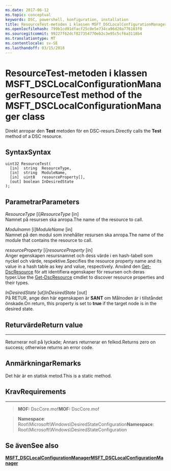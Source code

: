 ```yaml
---
ms.date: 2017-06-12
ms.topic: conceptual
keywords: DSC, powershell, konfiguration, installation
title: ResourceTest-metoden i klassen MSFT_DSCLocalConfigurationManager
ms.openlocfilehash: 799b1cd91dfacf25c0e5e734ca96d20a776103f0
ms.sourcegitcommit: 99227f62dcf827354770eb2c3e95c5cf6a3118b4
ms.translationtype: MT
ms.contentlocale: sv-SE
ms.lasthandoff: 03/15/2018
---
```

# <a name="resourcetest-method-of-the-msftdsclocalconfigurationmanager-class"></a><span data-ttu-id="34ccd-103">ResourceTest-metoden i klassen MSFT_DSCLocalConfigurationManager</span><span class="sxs-lookup"><span data-stu-id="34ccd-103">ResourceTest method of the MSFT_DSCLocalConfigurationManager class</span></span>

<span data-ttu-id="34ccd-104">Direkt anropar den **Test** metoden för en DSC-resurs.</span><span class="sxs-lookup"><span data-stu-id="34ccd-104">Directly calls the **Test** method of a DSC resource.</span></span>

<a name="syntax"></a><span data-ttu-id="34ccd-105">Syntax</span><span class="sxs-lookup"><span data-stu-id="34ccd-105">Syntax</span></span>
------

```mof
uint32 ResourceTest(
  [in]  string  ResourceType,
  [in]  string  ModuleName,
  [in]  uint8   resourceProperty[],
  [out] boolean InDesiredState
);
```

<a name="parameters"></a><span data-ttu-id="34ccd-106">Parametrar</span><span class="sxs-lookup"><span data-stu-id="34ccd-106">Parameters</span></span>
----------

<span data-ttu-id="34ccd-107">*ResourceType* \[i\]</span><span class="sxs-lookup"><span data-stu-id="34ccd-107">*ResourceType* \[in\]</span></span>  
<span data-ttu-id="34ccd-108">Namnet på resursen ska anropa.</span><span class="sxs-lookup"><span data-stu-id="34ccd-108">The name of the resource to call.</span></span>

<span data-ttu-id="34ccd-109">*Modulnamn* \[i\]</span><span class="sxs-lookup"><span data-stu-id="34ccd-109">*ModuleName* \[in\]</span></span>  
<span data-ttu-id="34ccd-110">Namnet på den modul som innehåller resursen ska anropa.</span><span class="sxs-lookup"><span data-stu-id="34ccd-110">The name of the module that contains the resource to call.</span></span>

<span data-ttu-id="34ccd-111">*resourceProperty* \[i\]</span><span class="sxs-lookup"><span data-stu-id="34ccd-111">*resourceProperty* \[in\]</span></span>  
<span data-ttu-id="34ccd-112">Anger egenskapen resursnamnet och dess värde i en hash-tabell som nyckel och värde, respektive.</span><span class="sxs-lookup"><span data-stu-id="34ccd-112">Specifies the resource property name and its value in a hash table as key and value, respectively.</span></span> <span data-ttu-id="34ccd-113">Använd den [Get-DscResource](https://technet.microsoft.com/library/dn521625.aspx) för att identifiera egenskaper för resursen och deras typer.</span><span class="sxs-lookup"><span data-stu-id="34ccd-113">Use the [Get-DscResource](https://technet.microsoft.com/library/dn521625.aspx) cmdlet to discover resource properties and their types.</span></span>

<span data-ttu-id="34ccd-114">*InDesiredState* \[ut\]</span><span class="sxs-lookup"><span data-stu-id="34ccd-114">*InDesiredState* \[out\]</span></span>  
<span data-ttu-id="34ccd-115">På RETUR, ange den här egenskapen är **SANT** om Målnoden är i tillståndet önskade.</span><span class="sxs-lookup"><span data-stu-id="34ccd-115">On return, this property is set to **true** if the target node is in the desired state.</span></span>

## <a name="return-value"></a><span data-ttu-id="34ccd-116">Returvärde</span><span class="sxs-lookup"><span data-stu-id="34ccd-116">Return value</span></span>
------------

<span data-ttu-id="34ccd-117">Returnerar noll på lyckade; Annars returnerar en felkod.</span><span class="sxs-lookup"><span data-stu-id="34ccd-117">Returns zero on success; otherwise returns an error code.</span></span>

## <a name="remarks"></a><span data-ttu-id="34ccd-118">Anmärkningar</span><span class="sxs-lookup"><span data-stu-id="34ccd-118">Remarks</span></span>

<span data-ttu-id="34ccd-119">Det här är en statisk metod.</span><span class="sxs-lookup"><span data-stu-id="34ccd-119">This is a static method.</span></span>

## <a name="requirements"></a><span data-ttu-id="34ccd-120">Krav</span><span class="sxs-lookup"><span data-stu-id="34ccd-120">Requirements</span></span>
------------
><span data-ttu-id="34ccd-121">**MOF:** DscCore.mof</span><span class="sxs-lookup"><span data-stu-id="34ccd-121">**MOF:** DscCore.mof</span></span>

><span data-ttu-id="34ccd-122">**Namespace**: Root\Microsoft\Windows\DesiredStateConfiguration</span><span class="sxs-lookup"><span data-stu-id="34ccd-122">**Namespace**: Root\Microsoft\Windows\DesiredStateConfiguration</span></span>


## <a name="see-also"></a><span data-ttu-id="34ccd-123">Se även</span><span class="sxs-lookup"><span data-stu-id="34ccd-123">See also</span></span>


[<span data-ttu-id="34ccd-124">**MSFT_DSCLocalConfigurationManager**</span><span class="sxs-lookup"><span data-stu-id="34ccd-124">**MSFT_DSCLocalConfigurationManager**</span></span>](msft-dsclocalconfigurationmanager.md)


 

 



